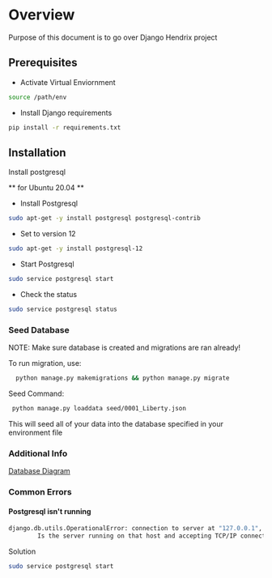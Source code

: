 # Overview
Purpose of this document is to go over Django Hendrix project

## Prerequisites

- Activate Virtual Enviornment
```sh 
source /path/env
```
- Install Django requirements
```sh
pip install -r requirements.txt
```

## Installation 
Install postgresql

** for Ubuntu 20.04 **
- Install Postgresql 
```sh
sudo apt-get -y install postgresql postgresql-contrib
```
- Set to version 12
```sh
sudo apt-get -y install postgresql-12
```
- Start Postgresql
```sh
sudo service postgresql start
```
- Check the status
```sh
sudo service postgresql status
```


### Seed Database

NOTE: Make sure database is created and migrations are ran already!

To run migration, use:

```sh
  python manage.py makemigrations && python manage.py migrate
```

Seed Command:

```sh
 python manage.py loaddata seed/0001_Liberty.json
```

This will seed all of your data into the database specified in your environment file

### Additional Info

[Database Diagram](https://dbdiagram.io/d/6250b13a2514c97903fb39de)



### Common Errors


#### Postgresql isn't running

```sh
django.db.utils.OperationalError: connection to server at "127.0.0.1", port 5432 failed: Connection refused
        Is the server running on that host and accepting TCP/IP connections?
```

Solution

```sh
sudo service postgresql start
```
